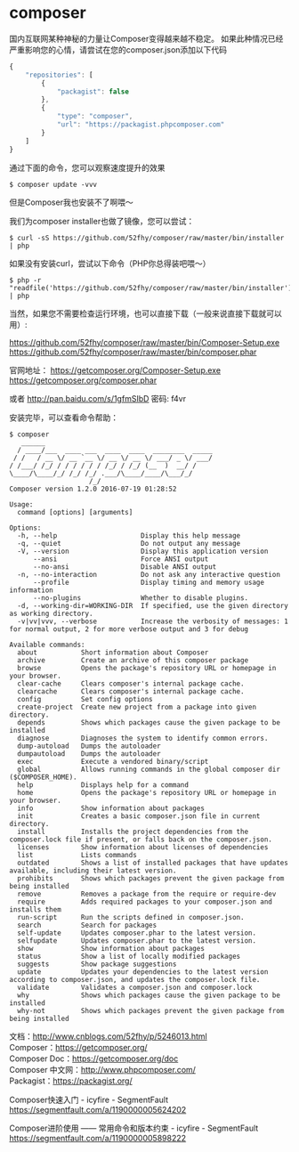 # composer

国内互联网某种神秘的力量让Composer变得越来越不稳定。 如果此种情况已经严重影响您的心情，请尝试在您的composer.json添加以下代码

``` js
{
    "repositories": [
        {   
            "packagist": false
        },  
        {   
            "type": "composer", 
            "url": "https://packagist.phpcomposer.com"
        }   
    ]
}
```
通过下面的命令，您可以观察速度提升的效果
```
$ composer update -vvv
```
但是Composer我也安装不了啊喂～

我们为composer installer也做了镜像，您可以尝试：

```
$ curl -sS https://github.com/52fhy/composer/raw/master/bin/installer | php
```
如果没有安装curl，尝试以下命令（PHP你总得装吧喂～）

```
$ php -r "readfile('https://github.com/52fhy/composer/raw/master/bin/installer');" | php
```

当然，如果您不需要检查运行环境，也可以直接下载（一般来说直接下载就可以用）:

https://github.com/52fhy/composer/raw/master/bin/Composer-Setup.exe  
https://github.com/52fhy/composer/raw/master/bin/composer.phar  

官网地址：
https://getcomposer.org/Composer-Setup.exe  
https://getcomposer.org/composer.phar  

或者
http://pan.baidu.com/s/1gfmSIbD 密码: f4vr

安装完毕，可以查看命令帮助：
``` shell
$ composer
   ______
  / ____/___  ____ ___  ____  ____  ________  _____
 / /   / __ \/ __ `__ \/ __ \/ __ \/ ___/ _ \/ ___/
/ /___/ /_/ / / / / / / /_/ / /_/ (__  )  __/ /
\____/\____/_/ /_/ /_/ .___/\____/____/\___/_/
                    /_/
Composer version 1.2.0 2016-07-19 01:28:52

Usage:
  command [options] [arguments]

Options:
  -h, --help                     Display this help message
  -q, --quiet                    Do not output any message
  -V, --version                  Display this application version
      --ansi                     Force ANSI output
      --no-ansi                  Disable ANSI output
  -n, --no-interaction           Do not ask any interactive question
      --profile                  Display timing and memory usage information
      --no-plugins               Whether to disable plugins.
  -d, --working-dir=WORKING-DIR  If specified, use the given directory as working directory.
  -v|vv|vvv, --verbose           Increase the verbosity of messages: 1 for normal output, 2 for more verbose output and 3 for debug

Available commands:
  about           Short information about Composer
  archive         Create an archive of this composer package
  browse          Opens the package's repository URL or homepage in your browser.
  clear-cache     Clears composer's internal package cache.
  clearcache      Clears composer's internal package cache.
  config          Set config options
  create-project  Create new project from a package into given directory.
  depends         Shows which packages cause the given package to be installed
  diagnose        Diagnoses the system to identify common errors.
  dump-autoload   Dumps the autoloader
  dumpautoload    Dumps the autoloader
  exec            Execute a vendored binary/script
  global          Allows running commands in the global composer dir ($COMPOSER_HOME).
  help            Displays help for a command
  home            Opens the package's repository URL or homepage in your browser.
  info            Show information about packages
  init            Creates a basic composer.json file in current directory.
  install         Installs the project dependencies from the composer.lock file if present, or falls back on the composer.json.
  licenses        Show information about licenses of dependencies
  list            Lists commands
  outdated        Shows a list of installed packages that have updates available, including their latest version.
  prohibits       Shows which packages prevent the given package from being installed
  remove          Removes a package from the require or require-dev
  require         Adds required packages to your composer.json and installs them
  run-script      Run the scripts defined in composer.json.
  search          Search for packages
  self-update     Updates composer.phar to the latest version.
  selfupdate      Updates composer.phar to the latest version.
  show            Show information about packages
  status          Show a list of locally modified packages
  suggests        Show package suggestions
  update          Updates your dependencies to the latest version according to composer.json, and updates the composer.lock file.
  validate        Validates a composer.json and composer.lock
  why             Shows which packages cause the given package to be installed
  why-not         Shows which packages prevent the given package from being installed

```

文档：http://www.cnblogs.com/52fhy/p/5246013.html  
Composer：https://getcomposer.org/  
Composer Doc：https://getcomposer.org/doc  
Composer 中文网：http://www.phpcomposer.com/  
Packagist：https://packagist.org/  

Composer快速入门 - icyfire - SegmentFault
https://segmentfault.com/a/1190000005624202  

Composer进阶使用 —— 常用命令和版本约束 - icyfire - SegmentFault
https://segmentfault.com/a/1190000005898222  


